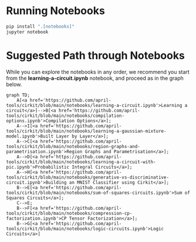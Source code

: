 # Running Notebooks


```bash
pip install ".[notebooks]"
jupyter notebook
```


# Suggested Path through Notebooks


While you can explore the notebooks in any order, we recommend you start from the **learning-a-circuit.ipynb** notebook, and proceed as in the graph below.

```mermaid
graph TD;
    A[<a href='https://github.com/april-tools/cirkit/blob/main/notebooks/learning-a-circuit.ipynb'>Learning a circuit</a>]-->B[<a href='https://github.com/april-tools/cirkit/blob/main/notebooks/compilation-options.ipynb'>Compilation Options</a>];
    A-->I[<a href='https://github.com/april-tools/cirkit/blob/main/notebooks/learning-a-gaussian-mixture-model.ipynb'>Built Layer by Layer</a>];
    A-->C[<a href='https://github.com/april-tools/cirkit/blob/main/notebooks/region-graphs-and-parametrisation.ipynb'>Region Graphs and Parametrisation</a>];
    A-->D[<a href='https://github.com/april-tools/cirkit/blob/main/notebooks/learning-a-circuit-with-pic.ipynb'>Probabilistic Integral Circuits</a>];
    A-->H[<a href='https://github.com/april-tools/cirkit/blob/main/notebooks/generative-vs-discriminative-circuit.ipynb'>Building an MNIST Classifier using Cirkit</a>];
    B-->E[<a href='https://github.com/april-tools/cirkit/blob/main/notebooks/sum-of-squares-circuits.ipynb'>Sum of Squares Circuits</a>];
    C-->E;
    B-->F[<a href='https://github.com/april-tools/cirkit/blob/main/notebooks/compression-cp-factorization.ipynb'>CP Tensor Factorization</a>];
    B-->G[<a href='https://github.com/april-tools/cirkit/blob/main/notebooks/logic-circuits.ipynb'>Logic Circuits</a>]
```

